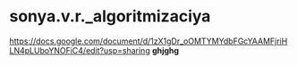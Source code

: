 # sonya.v.r._algoritmizaciya
https://docs.google.com/document/d/1zX1gDr_oOMTYMYdbFGcYAAMFjriHLN4pLUboYNOFiC4/edit?usp=sharing
**ghjghg**

